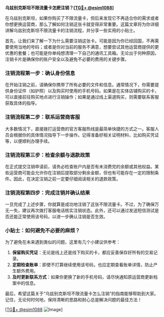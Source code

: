 **乌兹别克斯坦不限流量卡怎麽注销？[[TG💪+ @esim1088](https://t.me/s/esim1088)]**

在乌兹别克斯坦，如果你购买了不限流量卡，但后来发现它不再适合你的需求或者你想更换运营商，那么了解如何注销这张卡就变得非常重要。这篇文章将为你详细讲解乌兹别克斯坦不限流量卡的注销流程，并分享一些实用的小贴士。

首先，让我们来了解一下为什么需要注销这张卡。可能是因为你已经回国，不再需要使用当地的号码；或者是你对当前的服务不满意，想要尝试其他运营商提供的更优惠的套餐；也可能是你单纯想清理一下自己的通讯工具箱。无论出于何种原因，注销卡片是确保你的账户安全以及避免不必要的费用的关键步骤。

### 注销流程第一步：确认身份信息

在开始注销之前，请确保你携带了所有必要的文件和信息。通常情况下，你需要提供身份证件（如护照）以及购买时使用的手机号码。如果是在实体店铺购买的卡，可以直接前往购买地点进行注销操作；如果是通过线上渠道购买，则需要联系客服获取具体的指导。

### 注销流程第二步：联系运营商客服

大多数情况下，直接拨打运营商的官方客服热线是最简单快捷的方式之一。客服人员会根据你的具体情况指导下一步操作。记得准备好相关证明材料，比如购买凭证等，以便顺利办理手续。

### 注销流程第三步：检查余额与退款政策

在正式提交注销申请前，请务必检查账户内是否有未消费完的余额或其他权益。某些运营商可能会允许你在注销后提取部分剩余金额，但也有可能存在一定的限制条件。因此，在决定注销之前一定要仔细阅读相关的退款政策。

### 注销流程第四步：完成注销并确认结果

一旦完成了上述步骤，你就算是成功地注销了这张不限流量卡。不过，为了确保万无一失，建议再次拨打客服电话核实注销状态。此外，还可以通过发送短信测试是否还能正常使用该号码，以进一步确认注销是否生效。

### 小贴士：如何避免不必要的麻烦？

为了避免在未来遇到类似的问题，这里有几个小建议供参考：
1. **保留购买凭证**：无论是线上还是线下购买的卡，都应妥善保存好所有的交易记录。
2. **定期检查账单**：即使不打算继续使用该号码，也应定期查看账单详情，防止产生额外费用。
3. **及时更新联系方式**：如果你更换了新的手机号码，请尽快通知原运营商更新档案中的信息。

最后，希望这篇关于“乌兹别克斯坦不限流量卡怎么注销”的指南能够帮助到大家。记住，无论何时何地，保持清晰的思路和耐心总是解决问题的最佳方法！

[[TG💪+ @esim1088](https://t.me/s/esim1088) ![Image](https://i.postimg.cc/4NQfJmqS/Snipaste-2025-05-13-00-14-12.png)]